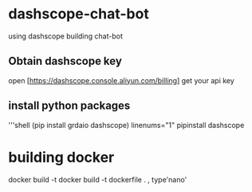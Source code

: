 # dashscope-chat-bot
using dashscope building chat-bot
## Obtain dashscope key
open [https://dashscope.console.aliyun.com/billing] get your api key
## install python packages
'''shell  (pip install grdaio dashscope) linenums="1" 
pipinstall dashscope

# building docker
docker build -t docker build -t dockerfile . , type'nano'

